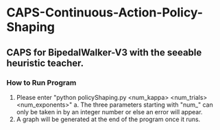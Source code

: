 # CAPS-Continuous-Action-Policy-Shaping

 ## CAPS for BipedalWalker-V3 with the seeable heuristic teacher. 
 
 ### How to Run Program
 1. Please enter "python policyShaping.py <num_kappa> <num_trials> <num_exponents>"
    a. The three parameters starting with "num_" can only be taken in by an integer number or else an error will appear.
 2. A graph will be generated at the end of the program once it runs.
 
 
